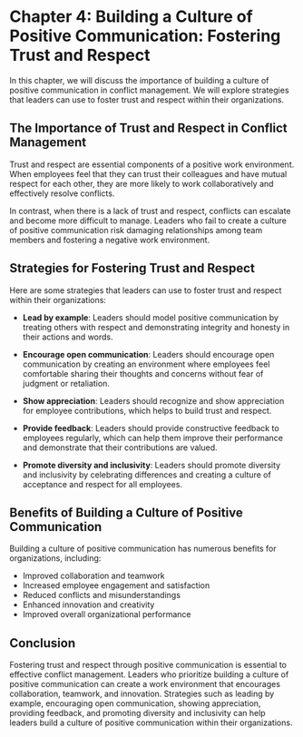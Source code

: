 Chapter 4: Building a Culture of Positive Communication: Fostering Trust and Respect
====================================================================================

In this chapter, we will discuss the importance of building a culture of positive communication in conflict management. We will explore strategies that leaders can use to foster trust and respect within their organizations.

The Importance of Trust and Respect in Conflict Management
----------------------------------------------------------

Trust and respect are essential components of a positive work environment. When employees feel that they can trust their colleagues and have mutual respect for each other, they are more likely to work collaboratively and effectively resolve conflicts.

In contrast, when there is a lack of trust and respect, conflicts can escalate and become more difficult to manage. Leaders who fail to create a culture of positive communication risk damaging relationships among team members and fostering a negative work environment.

Strategies for Fostering Trust and Respect
------------------------------------------

Here are some strategies that leaders can use to foster trust and respect within their organizations:

* **Lead by example**: Leaders should model positive communication by treating others with respect and demonstrating integrity and honesty in their actions and words.

* **Encourage open communication**: Leaders should encourage open communication by creating an environment where employees feel comfortable sharing their thoughts and concerns without fear of judgment or retaliation.

* **Show appreciation**: Leaders should recognize and show appreciation for employee contributions, which helps to build trust and respect.

* **Provide feedback**: Leaders should provide constructive feedback to employees regularly, which can help them improve their performance and demonstrate that their contributions are valued.

* **Promote diversity and inclusivity**: Leaders should promote diversity and inclusivity by celebrating differences and creating a culture of acceptance and respect for all employees.

Benefits of Building a Culture of Positive Communication
--------------------------------------------------------

Building a culture of positive communication has numerous benefits for organizations, including:

* Improved collaboration and teamwork
* Increased employee engagement and satisfaction
* Reduced conflicts and misunderstandings
* Enhanced innovation and creativity
* Improved overall organizational performance

Conclusion
----------

Fostering trust and respect through positive communication is essential to effective conflict management. Leaders who prioritize building a culture of positive communication can create a work environment that encourages collaboration, teamwork, and innovation. Strategies such as leading by example, encouraging open communication, showing appreciation, providing feedback, and promoting diversity and inclusivity can help leaders build a culture of positive communication within their organizations.
